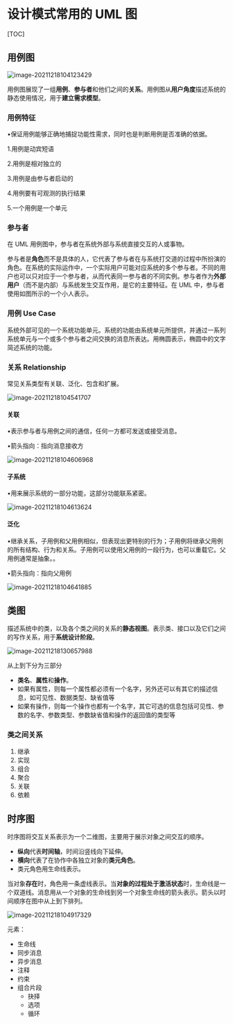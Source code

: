 # 设计模式常用的 UML 图

[TOC]

## 用例图

![image-20211218104123429](media/mainly_used_UMLs/image-20211218104123429.png)

用例图展现了一组**用例**、**参与者**和他们之间的**关系**。用例图从**用户角度**描述系统的静态使用情况，用于**建立需求模型**。

### 用例特征

•保证用例能够正确地捕捉功能性需求，同时也是判断用例是否准确的依据。

1.用例是动宾短语

2.用例是相对独立的

3.用例是由参与者启动的

4.用例要有可观测的执行结果

5.一个用例是一个单元

### 参与者

在 UML 用例图中，参与者在系统外部与系统直接交互的人或事物。

参与者是**角色**而不是具体的人，它代表了参与者在与系统打交道的过程中所扮演的角色。在系统的实际运作中，一个实际用户可能对应系统的多个参与者。不同的用户也可以只对应于一个参与者，从而代表同一参与者的不同实例。参与者作为**外部用户**（而不是内部）与系统发生交互作用，是它的主要特征。在 UML 中，参与者使用如图所示的一个小人表示。

### 用例 Use Case

系统外部可见的一个系统功能单元。系统的功能由系统单元所提供，并通过一系列系统单元与一个或多个参与者之间交换的消息所表达。用椭圆表示，椭圆中的文字简述系统的功能。

### 关系 Relationship

常见关系类型有关联、泛化、包含和扩展。

![image-20211218104541707](media/mainly_used_UMLs/image-20211218104541707.png)

#### 关联

•表示参与者与用例之间的通信，任何一方都可发送或接受消息。

•箭头指向：指向消息接收方

![image-20211218104606968](media/mainly_used_UMLs/image-20211218104606968.png)

#### 子系统

•用来展示系统的一部分功能，这部分功能联系紧密。

![image-20211218104613624](media/mainly_used_UMLs/image-20211218104613624.png)

#### 泛化

•继承关系，子用例和父用例相似，但表现出更特别的行为；子用例将继承父用例的所有结构、行为和关系。子用例可以使用父用例的一段行为，也可以重载它。父用例通常是抽象。。

•箭头指向：指向父用例

![image-20211218104641885](media/mainly_used_UMLs/image-20211218104641885.png)

## 类图

描述系统中的类，以及各个类之间的关系的**静态视图**。表示类、接口以及它们之间的写作关系，用于**系统设计阶段**。

![image-20211218130657988](media/mainly_used_UMLs/image-20211218130657988.png)

从上到下分为三部分

- **类名**、**属性**和**操作**。
- 如果有属性，则每一个属性都必须有一个名字，另外还可以有其它的描述信息，如可见性、数据类型、缺省值等
- 如果有操作，则每一个操作也都有一个名字，其它可选的信息包括可见性、参数的名字、参数类型、参数缺省值和操作的返回值的类型等

### 类之间关系

1. 继承
2. 实现
3. 组合
4. 聚合
5. 关联
6. 依赖

## 时序图

时序图将交互关系表示为一个二维图，主要用于展示对象之间交互的顺序。

- **纵向**代表**时间轴**，时间沿竖线向下延伸。
- **横向**代表了在协作中各独立对象的**类元角色**。
- 类元角色用生命线表示。

当对象**存在**时，角色用一条虚线表示。当**对象的过程处于激活状态**时，生命线是一个双道线。消息用从一个对象的生命线到另一个对象生命线的箭头表示。箭头以时间顺序在图中从上到下排列。

![image-20211218104917329](media/mainly_used_UMLs/image-20211218104917329.png)

元素：

- 生命线
- 同步消息
- 异步消息
- 注释
- 约束
- 组合片段
  - 抉择
  - 选项
  - 循环

